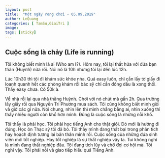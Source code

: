 ```yaml
---
layout: post
title:  "Một ngày rong chơi - 05.09.2019"
author: LeQuang
categories: [ TamSu,GiaiTri ]
image: 
tags: [sticky]
---
```


## Cuộc sống là chảy (Life is running)

Tôi không biết mình là ai (Who am I?). Hôm nay, tôi lại thất hứa với đứa bạn thân (Huỳnh) nữa rồi. Nói nó là 10h nhưng tôi lại đến lúc 12h. 

Lúc 10h30 thì tôi đi khám sức khỏe nha. Quá easy luôn, chỉ cần lấy tờ giấy đi loanh quanh hết các phòng khám rồi bác sỹ chỉ cần đóng dấu là xong thôi. Thấy easy chưa. Có 50k à.

Về nhà rồi lại qua nhà thằng Huỳnh. Chơi với nó chút mà gần 2h. Qua trường lấy giấy rồi qua Nguyễn Tri Phương mua sách. Tôi cũng không biết mình giỏi và giở các gì nữa. Nói chung, nhìn lên thì mình chẳng bằng ai, nhìn xuống thì thấy nhiều người còn khổ hơn mình. Đúng là cuộc sống là những nỗi khổ.

Tôi thấy là phải học. Tôi phải học tiếng Anh cho thật giỏi. Đó mới là hướng đi đúng. Học ôn Thạc sỹ tôi đã bỏ. Tôi thấy mình đang thất bại trong phân tích hay hoạch định tương lai bản thân mình rồi. Cuộc sống của những đứa sinh viên mới tốt nghiệp. Hay tốt nghiệp là sự thất nghiệp vậy ta. Tui không nghĩ là mình đang thất nghiệp đâu. Tôi đang tích lũy và chờ đợi cơ hội mà. Tôi nghĩ vậy. Tôi phải nói và giao tiếp hiểu quả Tiếng Anh.

